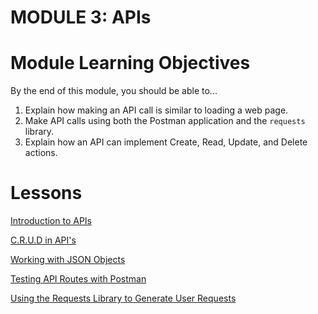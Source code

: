 # MODULE 3: APIs

# Module Learning Objectives

By the end of this module, you should be able to...

1. Explain how making an API call is similar to loading a web page.
2. Make API calls using both the Postman application and the `requests` library.
3. Explain how an API can implement Create, Read, Update, and Delete actions.

# Lessons

[Introduction to APIs](lesson-1.md)

[C.R.U.D in API's](lesson-2.md)

[Working with JSON Objects](lesson-3.md)

[Testing API Routes with Postman](lesson-4.md)

[Using the Requests Library to Generate User Requests](lesson-5.md)